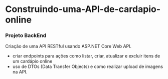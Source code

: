 # Construindo-uma-API-de-cardapio-online
### Projeto BackEnd

 Criação de uma API RESTful usando ASP.NET Core Web API. 
 
 * criar endpoints para ações como listar, criar, atualizar e excluir itens de um cardápio online
 *  uso de DTOs (Data Transfer Objects) e como realizar upload de imagens na API.
